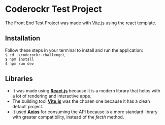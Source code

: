 # Coderockr Test Project

The Front End Test Project was made with [Vite.js](https://vitejs.dev/guide/) using the react template.


## Installation
Follow these steps in your terminal to install and run the application:<br>
``$ cd .\coderockr-challenge\``<br>
``$ npm install``<br>
``$ npm run dev``

## Libraries
- It was made using **[React.js](https://reactjs.org/)** because it is a modern library that helps with a lot of rendering and interactive apps.
- The building tool **[Vite.js](https://vitejs.dev/guide/)** was the chosen one because it has a clean default project.
- It used **[Axios](https://axios-http.com/docs/intro)** for consuming the API because is a more standard library with greater compatibility, instead of the *fecth* method.

